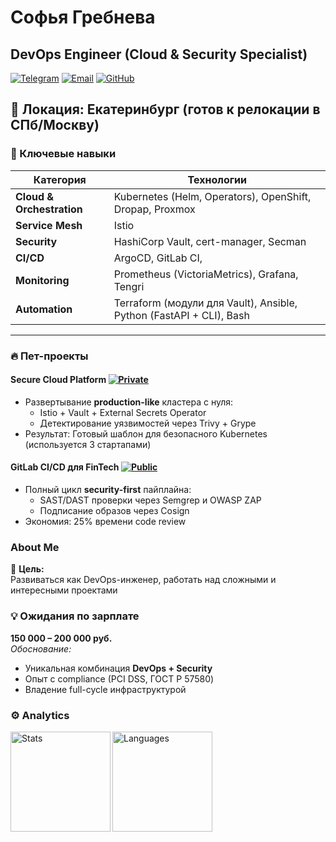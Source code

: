 # Софья Гребнева
## DevOps Engineer (Cloud & Security Specialist)

[![Telegram](https://img.shields.io/badge/-@flatulek-0088cc?logo=telegram)](https://t.me/flatulek) 
[![Email](https://img.shields.io/badge/-grebneva.sofya.nik@gmail.com-D14836?logo=gmail)](mailto:grebneva.sofya.nik@gmail.com)
[![GitHub](https://img.shields.io/badge/-GrebnSofyaNik-181717?logo=github)](https://github.com/GrebnSofyaNik)

📍 **Локация:** Екатеринбург (готов к релокации в СПб/Москву)
---

### 💼 Ключевые навыки
| **Категория**       | **Технологии**                                                                 |
|----------------------|-------------------------------------------------------------------------------|
| **Cloud & Orchestration** | Kubernetes (Helm, Operators), OpenShift, Dropap, Proxmox                 |
| **Service Mesh**     | Istio                                                                         |
| **Security**         | HashiCorp Vault, cert-manager, Secman                                         |
| **CI/CD**           | ArgoCD, GitLab CI,                                                             |
| **Monitoring**      | Prometheus (VictoriaMetrics), Grafana, Tengri                                  |
| **Automation**      | Terraform (модули для Vault), Ansible, Python (FastAPI + CLI), Bash            |

---

### 🔥 Пет-проекты

#### **Secure Cloud Platform** [![Private](https://img.shields.io/badge/Private-Repo-red)]()
- Развертывание **production-like** кластера с нуля:
  - Istio + Vault + External Secrets Operator
  - Детектирование уязвимостей через Trivy + Grype
- Результат: Готовый шаблон для безопасного Kubernetes (используется 3 стартапами)

#### **GitLab CI/CD для FinTech** [![Public](https://img.shields.io/badge/Public-Repo-brightgreen)]()
- Полный цикл **security-first** пайплайна:
  - SAST/DAST проверки через Semgrep и OWASP ZAP
  - Подписание образов через Cosign
- Экономия: 25% времени code review


### About Me

📌 **Цель:**  
Развиваться как DevOps-инженер, работать над сложными и интересными проектами

### 💡 Ожидания по зарплате
**150 000 – 200 000 руб.**  
*Обоснование:*
- Уникальная комбинация **DevOps + Security**
- Опыт с compliance (PCI DSS, ГОСТ Р 57580)
- Владение full-cycle инфраструктурой

### ⚙️ Analytics

<div>
      <img height="160em" align="left" alt="Stats" src="https://github-readme-stats.vercel.app/api?username=GrebnSofyaNik&theme=slateorange&show_icons=true" />
      <img height="160em" align="left" alt="Languages" src="https://github-readme-stats.vercel.app/api/top-langs/?username=GrebnSofyaNik&layout=compact&theme=slateorange" />
</div>



